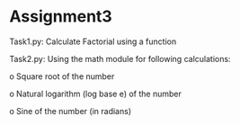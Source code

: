 # Assignment3

Task1.py: Calculate Factorial using a function


Task2.py: Using the math module for following calculations:

o   Square root of the number

o   Natural logarithm (log base e) of the number

o   Sine of the number (in radians)
